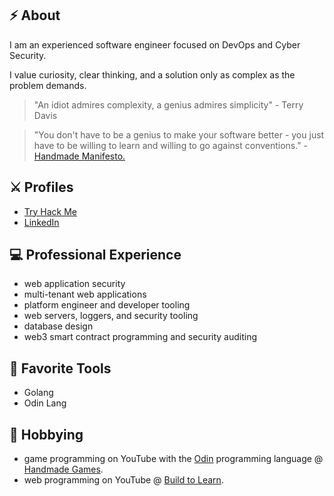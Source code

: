 <!--
**patrickodacre/patrickodacre** is a ✨ _special_ ✨ repository because its `README.md` (this file) appears on your GitHub profile.

Here are some ideas to get you started:

- 🔭 I’m currently working on ...
- 🌱 I’m currently learning ...
- 👯 I’m looking to collaborate on ...
- 🤔 I’m looking for help with ...
- 💬 Ask me about ...
- 📫 How to reach me: ...
- 😄 Pronouns: ...
- ⚡ Fun fact: ... 
-->

## ⚡ About

I am an experienced software engineer focused on DevOps and Cyber Security.

I value curiosity, clear thinking, and a solution only as complex as the problem demands.

> "An idiot admires complexity, a genius admires simplicity" - Terry Davis

> "You don't have to be a genius to make your software better - you just have to be willing to learn and willing to go against conventions." - <a href="https://handmade.network/manifesto" target="_blank">Handmade Manifesto.</a>

## ⚔ Profiles

- <a href="https://tryhackme.com/p/pdodacre" target="_blank">Try Hack Me</a>
- <a href="https://www.linkedin.com/in/patrickodacre/" target="_blank">LinkedIn</a>

## 💻 Professional Experience

- web application security
- multi-tenant web applications
- platform engineer and developer tooling
- web servers, loggers, and security tooling
- database design
- web3 smart contract programming and security auditing

## 🔨 Favorite Tools

- Golang
- Odin Lang

## 👾 Hobbying

- game programming on YouTube with the <a href="https://odin-lang.org/" target="_blank">Odin</a> programming language @ <a target="_blank" href="https://youtube.com/@handmadegamesdev">Handmade Games</a>.
- web programming on YouTube @ <a target="_blank" href="https://youtube.com/@buildtolearn">Build to Learn</a>.



